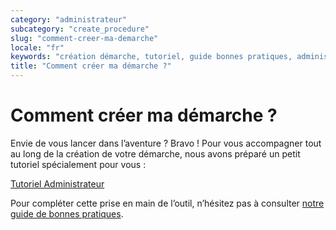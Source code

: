 ```yaml
---
category: "administrateur"
subcategory: "create_procedure"
slug: "comment-creer-ma-demarche"
locale: "fr"
keywords: "création démarche, tutoriel, guide bonnes pratiques, administrateur"
title: "Comment créer ma démarche ?"
---
```


# Comment créer ma démarche ?

Envie de vous lancer dans l’aventure ? Bravo ! Pour vous accompagner tout au long de la création de votre démarche, nous avons préparé un petit tutoriel spécialement pour vous :

[Tutoriel Administrateur](https://doc.demarches-simplifiees.fr/tutoriels/tutoriel-administrateur)

Pour compléter cette prise en main de l’outil, n’hésitez pas à consulter [notre guide de bonnes pratiques](https://456404736-files.gitbook.io/~/files/v0/b/gitbook-x-prod.appspot.com/o/spaces%2F-L7_aKvpAJdAIEfxHudA%2Fuploads%2FGJm7S7LVjHPKVlMCE36e%2FGuide%20des%20bonnes%20pratiques%20démarches-simplifiees.pdf?alt=media&token=228e63c7-a168-4656-9cda-3f53a10645c2).
